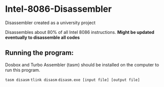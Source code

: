# Intel-8086-Disassembler
Disassembler created as a university project

Disassembles about 80% of all Intel 8086 instructions.
**Might be updated eventually to disassemble all codes**

## Running the program:
Dosbox and Turbo Assembler (tasm) should be installed on the computer to run this program.

`tasm disasm`
`tlink disasm`
`disasm.exe [input file] [output file]`
